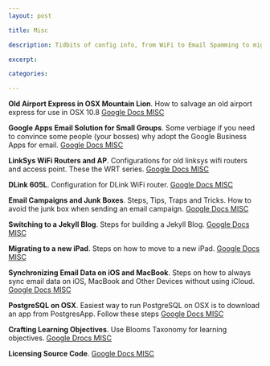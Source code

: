 ```yaml
---
layout: post

title: Misc 

description: Tidbits of config info, from WiFi to Email Spamming to migrating to a new iPad etc

excerpt: 

categories:

---
```


**Old Airport Express in OSX Mountain Lion**. How to salvage an old airport express for use in OSX 10.8 [Google Docs MISC](https://docs.google.com/document/d/1nFsp9X1TTm8eww6jeO9N8lNgULTGrMrKxtUIa7wHPqE/edit?usp=sharing)

**Google Apps Email Solution for Small Groups**. Some verbiage if you need to convince some people (your bosses) why adopt the Google Business Apps for email. [Google Docs MISC](https://docs.google.com/document/d/1x8rOCEWaa-h9oxRb1gJJswUw0TvsJ9TwZB6SEzqb8ls/edit?usp=sharing)


**LinkSys WiFi Routers and AP**. Configurations for old linksys wifi routers and access point. These the WRT series. [Google Docs MISC](https://docs.google.com/document/d/1dNz-ggMjbcSYTjlzehzxN-CO1rSqO-rwbxUaOnm-TKE/edit?usp=sharing)


**DLink 605L**. Configuration for DLink WiFi router. [Google Docs MISC](https://docs.google.com/document/d/1F7nLxoQGhY7UN_aS98X8lKVT2pfgthE6yQWy7pEt29Q/edit?usp=sharing)

**Email Campaigns and Junk Boxes**. Steps, Tips, Traps and Tricks. How to avoid the junk box when sending an email campaign. [Google Docs MISC](https://docs.google.com/document/d/1pw_2iU3ZAOjepw-S_NU3xUpkdEh9bf4DJhk5tEsZEF4/edit?usp=sharing)

**Switching to a Jekyll Blog**. Steps for building a Jekyll Blog. [Google Docs MISC](https://docs.google.com/document/d/1ZsnGk4nwnK7Za__iwt7Z0QKcfqgWAqSsbj1nyPicjLQ/edit?usp=sharing)

**Migrating to a new iPad**. Steps on how to move to a new iPad. [Google Docs MISC](https://docs.google.com/document/d/1wJhWo0DcQCYCW-HQnk9oQjINBngLFC3Adh2ZADd2mdc/edit?usp=sharing)

**Synchronizing Email Data on iOS and MacBook**. Steps on how to always sync email data on iOS, MacBook and Other Devices without using iCloud. [Google Docs MISC](https://docs.google.com/document/d/1NgWrdU-3u6E1YbrMCxN1K8ZB4DyZtn7zDKXZejXyeCI/edit?usp=sharing)

**PostgreSQL on OSX**. Easiest way to run PostgreSQL on OSX is to download an app from PostgresApp. Follow these steps [Google Docs MISC](https://docs.google.com/document/d/1gsLSqgB6EV016hxFNLr4oRwvMFODmcqQl1X7sHYNrZU/edit?usp=sharing)

**Crafting Learning Objectives**. Use Blooms Taxonomy for learning objectives. [Google Drocs MISC](https://docs.google.com/document/d/17DhpUO00UMZIotX1gHLjBNohgxECbEhBd5HKeqUqFZ4/edit?usp=sharing)

**Licensing Source Code**. [Google Docs MISC](https://docs.google.com/document/d/1w0NyKaOZCEWBHdZ0AlwWzcYuoUoh08eCxOrP8fTCW5E/edit?usp=sharing)




